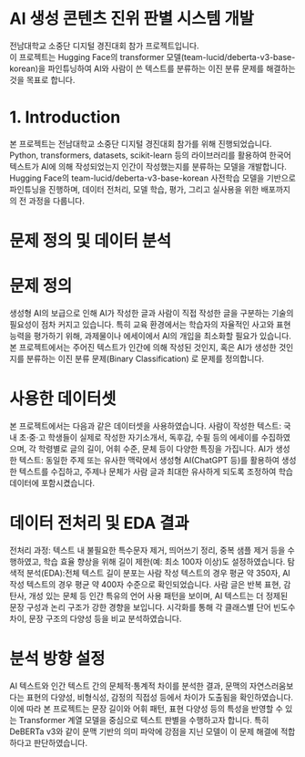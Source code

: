 # AI 생성 콘텐츠 진위 판별 시스템 개발
전남대학교 소중단 디지털 경진대회 참가 프로젝트입니다.  
이 프로젝트는 Hugging Face의 transformer 모델(team-lucid/deberta-v3-base-korean)을 파인튜닝하여 AI와 사람이 쓴 텍스트를 분류하는 이진 분류 문제를 해결하는 것을 목표로 합니다.

# 1. Introduction
본 프로젝트는 전남대학교 소중단 디지털 경진대회 참가를 위해 진행되었습니다. Python, transformers, datasets, scikit-learn 등의 라이브러리를 활용하여 한국어 텍스트가 AI에 의해 작성되었는지 인간이 작성했는지를 분류하는 모델을 개발합니다. Hugging Face의 team-lucid/deberta-v3-base-korean 사전학습 모델을 기반으로 파인튜닝을 진행하며, 데이터 전처리, 모델 학습, 평가, 그리고 실사용을 위한 배포까지의 전 과정을 다룹니다.

# 문제 정의 및 데이터 분석
# 문제 정의
생성형 AI의 보급으로 인해 AI가 작성한 글과 사람이 직접 작성한 글을 구분하는 기술의 필요성이 점차 커지고 있습니다. 특히 교육 환경에서는 학습자의 자율적인 사고와 표현 능력을 평가하기 위해, 과제물이나 에세이에서 AI의 개입을 최소화할 필요가 있습니다. 본 프로젝트에서는 주어진 텍스트가 인간에 의해 작성된 것인지, 혹은 AI가 생성한 것인지를 분류하는 이진 분류 문제(Binary Classification) 로 문제를 정의합니다.

# 사용한 데이터셋
본 프로젝트에서는 다음과 같은 데이터셋을 사용하였습니다.
사람이 작성한 텍스트: 국내 초·중·고 학생들이 실제로 작성한 자기소개서, 독후감, 수필 등의 에세이를 수집하였으며, 각 학령별로 글의 길이, 어휘 수준, 문체 등이 다양한 특징을 가집니다.
AI가 생성한 텍스트: 동일한 주제 또는 유사한 맥락에서 생성형 AI(ChatGPT 등)를 활용하여 생성한 텍스트를 수집하고, 주제나 문체가 사람 글과 최대한 유사하게 되도록 조정하여 학습 데이터에 포함시켰습니다.

# 데이터 전처리 및 EDA 결과
전처리 과정: 텍스트 내 불필요한 특수문자 제거, 띄어쓰기 정리, 중복 샘플 제거 등을 수행하였고, 학습 효율 향상을 위해 길이 제한(예: 최소 100자 이상)도 설정하였습니다.
탐색적 분석(EDA):전체 텍스트 길이 분포는 사람 작성 텍스트의 경우 평균 약 350자, AI 작성 텍스트의 경우 평균 약 400자 수준으로 확인되었습니다.
사람 글은 반복 표현, 감탄사, 개성 있는 문체 등 인간 특유의 언어 사용 패턴을 보이며, AI 텍스트는 더 정제된 문장 구성과 논리 구조가 강한 경향을 보입니다.
시각화를 통해 각 클래스별 단어 빈도수 차이, 문장 구조의 다양성 등을 비교 분석하였습니다.

# 분석 방향 설정
AI 텍스트와 인간 텍스트 간의 문체적·통계적 차이를 분석한 결과, 문맥의 자연스러움보다는 표현의 다양성, 비형식성, 감정의 직접성 등에서 차이가 도출됨을 확인하였습니다. 이에 따라 본 프로젝트는 문장 길이와 어휘 패턴, 표현 다양성 등의 특성을 반영할 수 있는 Transformer 계열 모델을 중심으로 텍스트 판별을 수행하고자 합니다. 특히 DeBERTa v3와 같이 문맥 기반의 의미 파악에 강점을 지닌 모델이 이 문제 해결에 적합하다고 판단하였습니다.
